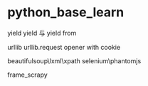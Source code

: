 # python_base_learn
yield
  yield 与 yield from

urllib
  urllib.request
  opener with cookie
  
  beautifulsoup\lxml\xpath
  selenium\phantomjs
  
frame_scrapy
